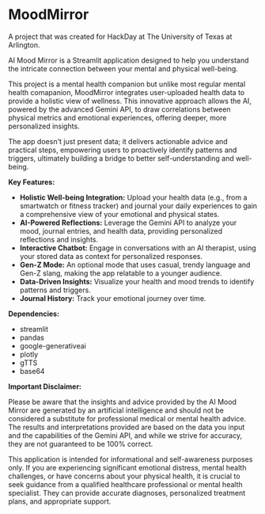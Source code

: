 
# MoodMirror

A project that was created for HackDay at The University of Texas at Arlington.

AI Mood Mirror is a Streamlit application designed to help you understand the intricate connection between your mental and physical well-being.

This project is a mental health companion but unlike most regular mental health comapanion, MoodMirror integrates user-uploaded health data to provide a holistic view of wellness. This innovative approach allows the AI, powered by the advanced Gemini API, to draw correlations between physical metrics and emotional experiences, offering deeper, more personalized insights.

The app doesn't just present data; it delivers actionable advice and practical steps, empowering users to proactively identify patterns and triggers, ultimately building a bridge to better self-understanding and well-being.

**Key Features:**

* **Holistic Well-being Integration:** Upload your health data (e.g., from a smartwatch or fitness tracker) and journal your daily experiences to gain a comprehensive view of your emotional and physical states.
* **AI-Powered Reflections:** Leverage the Gemini API to analyze your mood, journal entries, and health data, providing personalized reflections and insights.
* **Interactive Chatbot:** Engage in conversations with an AI therapist, using your stored data as context for personalized responses.
* **Gen-Z Mode:** An optional mode that uses casual, trendy language and Gen-Z slang, making the app relatable to a younger audience.
* **Data-Driven Insights:** Visualize your health and mood trends to identify patterns and triggers.
* **Journal History:** Track your emotional journey over time.

**Dependencies:**

* streamlit
* pandas
* google-generativeai
* plotly
* gTTS
* base64

**Important Disclaimer:**

Please be aware that the insights and advice provided by the AI Mood Mirror are generated by an artificial intelligence and should not be considered a substitute for professional medical or mental health advice. The results and interpretations provided are based on the data you input and the capabilities of the Gemini API, and while we strive for accuracy, they are not guaranteed to be 100% correct.

This application is intended for informational and self-awareness purposes only. If you are experiencing significant emotional distress, mental health challenges, or have concerns about your physical health, it is crucial to seek guidance from a qualified healthcare professional or mental health specialist. They can provide accurate diagnoses, personalized treatment plans, and appropriate support.

